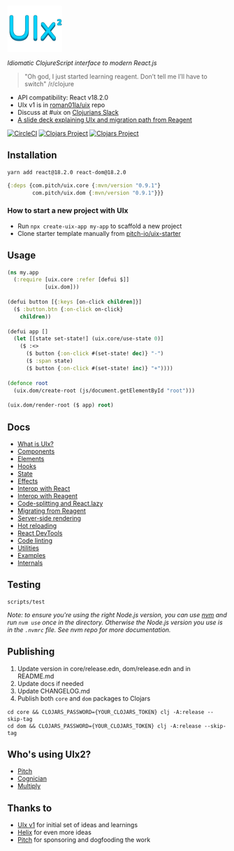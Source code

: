<img src="logo.png" width="125" />

_Idiomatic ClojureScript interface to modern React.js_

> "Oh god, I just started learning reagent. Don’t tell me I’ll have to switch" /r/clojure

- API compatibility: React v18.2.0
- UIx v1 is in [roman01la/uix](https://github.com/roman01la/uix) repo
- Discuss at #uix on [Clojurians Slack](http://clojurians.net)
- [A slide deck explaining UIx and migration path from Reagent](https://pitch.com/public/821ed924-6fe6-4ce7-9d75-a63f1ee3c61f)

[![CircleCI](https://circleci.com/gh/pitch-io/uix.svg?style=svg)](https://circleci.com/gh/pitch-io/uix)
[![Clojars Project](https://img.shields.io/clojars/v/com.pitch/uix.core.svg)](https://clojars.org/com.pitch/uix.core)
[![Clojars Project](https://img.shields.io/clojars/v/com.pitch/uix.dom.svg)](https://clojars.org/com.pitch/uix.dom)

## Installation

```
yarn add react@18.2.0 react-dom@18.2.0
```

```clj
{:deps {com.pitch/uix.core {:mvn/version "0.9.1"}
        com.pitch/uix.dom {:mvn/version "0.9.1"}}}
```

### How to start a new project with UIx

- Run `npx create-uix-app my-app` to scaffold a new project
- Clone starter template manually from [pitch-io/uix-starter](https://github.com/pitch-io/uix-starter)

## Usage

```clj
(ns my.app
  (:require [uix.core :refer [defui $]]
            [uix.dom]))

(defui button [{:keys [on-click children]}]
  ($ :button.btn {:on-click on-click}
    children))

(defui app []
  (let [[state set-state!] (uix.core/use-state 0)]
    ($ :<>
      ($ button {:on-click #(set-state! dec)} "-")
      ($ :span state)
      ($ button {:on-click #(set-state! inc)} "+"))))

(defonce root
  (uix.dom/create-root (js/document.getElementById "root")))

(uix.dom/render-root ($ app) root)
```

## Docs

- [What is UIx?](/docs/what-is-uix.md)
- [Components](/docs/components.md)
- [Elements](/docs/elements.md)
- [Hooks](/docs/hooks.md)
- [State](/docs/state.md)
- [Effects](/docs/effects.md)
- [Interop with React](/docs/interop-with-react.md)
- [Interop with Reagent](/docs/interop-with-reagent.md)
- [Code-splitting and React.lazy](/docs/code-splitting.md)
- [Migrating from Reagent](/docs/migrating-from-reagent.md)
- [Server-side rendering](/docs/server-side-rendering.md)
- [Hot reloading](/docs/hot-reloading.md)
- [React DevTools](/docs/react-devtools.md)
- [Code linting](/docs/code-linting.md)
- [Utilities](/docs/utilities.md)
- [Examples](/core/dev/uix/examples.cljs)
- [Internals](/docs/internals.md)

## Testing

```
scripts/test
```

_Note: to ensure you're using the right Node.js version, you can use [nvm](https://github.com/nvm-sh/nvm) and run `nvm use`
once in the directory. Otherwise the Node.js version you use is in the `.nvmrc` file. See nvm repo for more documentation._

## Publishing

1. Update version in core/release.edn, dom/release.edn and in README.md
2. Update docs if needed
3. Update CHANGELOG.md
4. Publish both `core` and `dom` packages to Clojars

```
cd core && CLOJARS_PASSWORD={YOUR_CLOJARS_TOKEN} clj -A:release --skip-tag
cd dom && CLOJARS_PASSWORD={YOUR_CLOJARS_TOKEN} clj -A:release --skip-tag
```

## Who's using UIx2?

- [Pitch](https://pitch.com/)
- [Cognician](https://info.cognician.com/)
- [Multiply](https://multiply.co/)

## Thanks to

- [UIx v1](https://github.com/roman01la/uix) for initial set of ideas and learnings
- [Helix](https://github.com/lilactown/helix) for even more ideas
- [Pitch](https://github.com/pitch-io) for sponsoring and dogfooding the work
